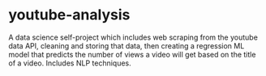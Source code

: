 # youtube-analysis
A data science self-project which includes web scraping from the youtube data API, cleaning and storing that data, then creating a regression ML model that predicts the number of views a video will get based on the title of a video. Includes NLP techniques. 

